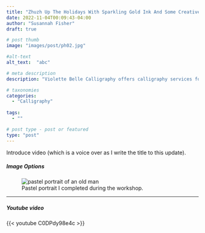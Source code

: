 ```yaml
---
title: "Zhuzh Up The Holidays With Sparkling Gold Ink And Some Creative Calligraphy"
date: 2022-11-04T00:09:43-04:00
author: "Susannah Fisher"
draft: true

# post thumb
image: "images/post/ph02.jpg"

#alt-text
alt_text:  "abc"

# meta description
description: "Violette Belle Calligraphy offers calligraphy services for personal stationery, weddings, and other life events."

# taxonomies
categories:
  - "Calligraphy"
  
tags:
  - ""

# post type - post or featured
type: "post"
---
```


Introduce video (which is a voice over as I write the title to this update).

<!--more-->

##### Image Options

<figure>
  <img src="/images/post/20220806a.jpeg" alt="pastel portrait of an old man" title="Pastel portrait I completed during the workshop.">
  <figcaption>Pastel portrait I completed during the workshop.</figcaption>
</figure>


<hr>

##### Youtube video

{{< youtube C0DPdy98e4c >}}

